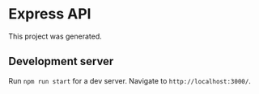 # Express API

This project was generated.

## Development server

Run `npm run start` for a dev server. Navigate to `http://localhost:3000/`.